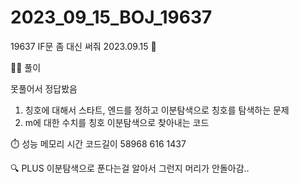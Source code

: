 # 2023_09_15_BOJ_19637

19637 IF문 좀 대신 써줘 2023.09.15 📆

👩‍🏫 풀이

못풀어서 정답봤음

1. 칭호에 대해서 스타트, 엔드를 정하고 이분탐색으로 칭호를 탐색하는 문제
2. m에 대한 수치를 칭호 이분탐색으로 찾아내는 코드

⏱️ 성능
메모리 시간 코드길이
58968 616 1437

🔍 PLUS
이분탐색으로 푼다는걸 알아서 그런지 머리가 안돌아감..
